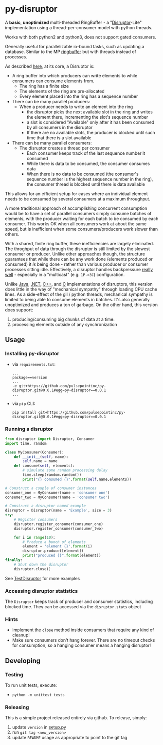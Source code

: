# py-disruptor

A **basic**, **unoptimized** multi-threaded RingBuffer - a "[Disruptor](https://lmax-exchange.github.io/disruptor/)-Lite" implementation using a thread-per-consumer model with python threads.

Works with both python2 and python3, does not support gated consumers.

Generally useful for parallelizable io-bound tasks, such as updating a database.  Similar to the MP [ringbuffer](https://github.com/bslatkin/ringbuffer) but with threads instead of processes.

As described [here](http://mechanitis.blogspot.com/2011/07/dissecting-disruptor-writing-to-ring.html), at its core, a Disruptor is:

* A ring buffer into which producers can write elements to while consumers can consume elements from.
    * The ring has a finite size
    * The elements of the ring are pre-allocated
    * Every element placed into the ring has a sequence number
* There can be many parallel producers:
    * When a producer needs to write an element into the ring
        * the disruptor picks the next available slot in the ring and writes the element there, incrementing the slot's sequence number
        * a slot is considered "Available" only after it has been consumed by all consumers in the disruptor
        * If there are no available slots, the producer is blocked until such time that there is a slot available
* There can be many parallel consumers:
    * The disruptor creates a thread per consumer
        * Each consumer keeps track of the last sequence number it consumed
        * While there is data to be consumed, the consumer consumes data
        * When there is no data to be consumed (the consumer's sequence number is the highest sequence number in the ring), the consumer thread is blocked until there is data available

This allows for an efficient setup for cases where an individual element needs to be consumed by several consumers at a maximum throughput.

A more traditional approach of accomplishing concurrent consumption would be to have a set of parallel consumers simply consume batches of elements, with the producer waiting for each batch to be consumed by each consumer.  This works OK when all consumers work at about the same speed, but is inefficient when some consumers/producers work slower than others.  

With a shared, finite ring buffer, these inefficiencies are largely eliminated.  The throghput of data through the disruptor is still limited by the slowest consumer or producer.  Unlike other approaches though, the structure guarantees that while there can be any work done (elements produced or consumed) it *is* being done - rather than various producer or consumer processes sitting idle.  Effectively, a disruptor handles backpressure [really well](https://github.com/LMAX-Exchange/disruptor/wiki/Performance-Results) - especially in a "multicast" (e.g. `1P->3C`) configuration.

Unlike [Java](https://github.com/LMAX-Exchange/disruptor), [.NET](https://github.com/disruptor-net/Disruptor-net), [C++](https://github.com/Abc-Arbitrage/Disruptor-cpp), and [C](https://github.com/systemtrader/c.LMAX-.disruptor) implementations of disruptors, this version does little in the way of "mechanical sympathy" through loading CPU cache lines.  As a side-effect of the gil / python threads, mechanical sympathy is limited to being able to consume elements in batches.  It's also generally unoptimized and produces a ton of garbage. On the other hand, this version does support:

1. producing/consuming big chunks of data at a time.
2. processing elements outside of any synchronization

## Usage

### Installing py-disruptor
* via `requirements.txt`:
    ```
    ...
    package==version
    ...
    -e git+https://github.com/pulsepointinc/py-disruptor.git@0.0.1#egg=py-disruptor==0.0.1
    ...
    ```
* via `pip` CLI:
    ```
    pip install git+https://github.com/pulsepointinc/py-disruptor.git@0.0.1#egg=py-disruptor==0.0.1
    ```
### Running a disruptor

```python
from disruptor import Disruptor, Consumer
import time, random

class MyConsumer(Consumer):
    def __init__(self, name):
        self.name = name
    def consume(self, elements):
        # simulate some random processing delay
        time.sleep(random.random())
        print("{} consumed {}".format(self.name,elements))

# Construct a couple of consumer instances
consumer_one = MyConsumer(name = 'consumer one')
consumer_two = MyConsumer(name = 'consumer two')

# Construct a disruptor named example
disruptor = Disruptor(name = 'Example', size = 3)
try:
    # Register consumers
    disruptor.register_consumer(consumer_one)
    disruptor.register_consumer(consumer_two)

    for i in range(10):
        # Produce a bunch of elements
        element = 'element {}'.format(i)
        disruptor.produce([element])
        print("produced {}".format(element))
finally:
    # Shut down the disruptor
    disruptor.close()
```

See [TestDisruptor](tests/test_disruptor.py#L137) for more examples

### Accessing disruptor statistics

The `Disruptor` keeps track of producer and consumer statistics, including blocked time.  They can be accessed via the `disruptor.stats` object

### Hints

* Implement the `close` method inside consumers that require any kind of cleanup!
* Make sure consumers don't hang forever.  There are no timeout checks for consumption, so a hanging consumer means a hanging disruptor!

## Developing

### Testing
To run unit tests, execute:
* `python -m unittest tests`

### Releasing

This is a simple project released entirely via github.  To release, simply:

1. update `version` in [setup.py](setup.py)
2. run `git tag <new_version>`
3. update `README` usage as appropriate to point to the git tag

